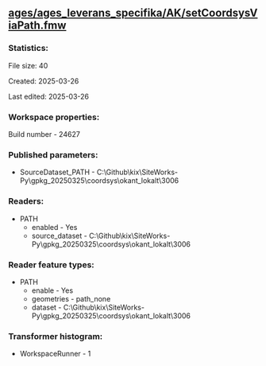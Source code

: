 ﻿## [ages/ages_leverans_specifika/AK/setCoordsysViaPath.fmw](https://github.com/kicki58/kix_working_dir/blob/master/ages/ages_leverans_specifika/AK/setCoordsysViaPath.fmw)

### Statistics:
File size: 40

Created: 2025-03-26

Last edited: 2025-03-26


### Workspace properties:
Build number    - 24627

### Published parameters:
*  SourceDataset_PATH    -   C:\Github\kix\SiteWorks-Py\gpkg_20250325\coordsys\okant_lokalt\3006

### Readers:
*  PATH
    * enabled    -  Yes
    * source_dataset    -   C:\Github\kix\SiteWorks-Py\gpkg_20250325\coordsys\okant_lokalt\3006

### Reader feature types:
*  PATH
    * enable - Yes
    * geometries - path_none
    * dataset - C:\Github\kix\SiteWorks-Py\gpkg_20250325\coordsys\okant_lokalt\3006




### Transformer histogram:
*  WorkspaceRunner    -   1

